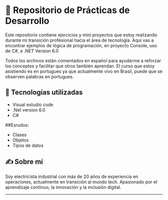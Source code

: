 # 🧠 Repositorio de Prácticas de Desarrollo

Este repositorio contiene ejercicios y mini proyectos que estoy realizando durante mi transición profesional hacia el área de tecnología. Aquí vas a encontrar ejemplos de lógica de programación, en proyecto Console,  uso de C#, e .NET Version 6.0

Todos los archivos están comentados en español para ayudarme a reforzar los conceptos y facilitar que otros también aprendan. El curso que estoy asistiendo es en portugues ya que actualmente vivo en Brasil, puede que se observen palabras en portugues.

## 📌 Tecnologías utilizadas
- Visual estudio code
- .Net version 6.0
- C#

##Esrudos:
- Clases
- Objetos
- Tipos de datos

## ✍ Sobre mí

Soy electricista industrial con más de 20 años de experiencia en operaciones, actualmente en transición al mundo tech. Apasionado por el aprendizaje continuo, la innovación y la inclusión digital.

---
